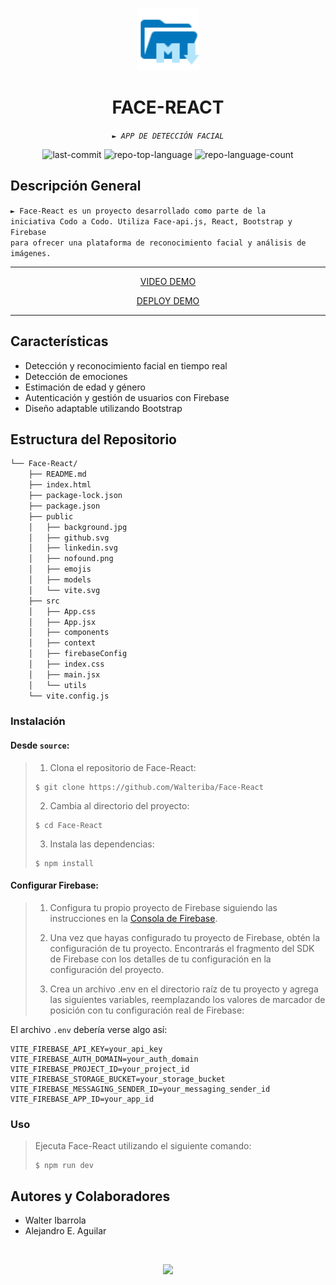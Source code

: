 <p align="center">
  <img src="https://raw.githubusercontent.com/PKief/vscode-material-icon-theme/ec559a9f6bfd399b82bb44393651661b08aaf7ba/icons/folder-markdown-open.svg" width="100" alt="project-logo">
</p>
<p align="center">
    <h1 align="center">FACE-REACT</h1>
</p>
<p align="center">
    <em><code>► APP DE DETECCIÓN FACIAL</code></em>
</p>
<p align="center">
	<img src="https://img.shields.io/github/last-commit/Walteriba/Face-React?style=default&logo=git&logoColor=white&color=0080ff" alt="last-commit">
	<img src="https://img.shields.io/github/languages/top/Walteriba/Face-React?style=default&color=0080ff" alt="repo-top-language">
	<img src="https://img.shields.io/github/languages/count/Walteriba/Face-React?style=default&color=0080ff" alt="repo-language-count">
<p>
<p align="center">
	<!-- default option, no dependency badges. -->
</p>

## Descripción General

<code>► Face-React es un proyecto desarrollado como parte de la iniciativa Codo a Codo. Utiliza Face-api.js, React, Bootstrap y Firebase para ofrecer una plataforma de reconocimiento facial y análisis de imágenes.
</code>

---

<p align="center">
  <a href="https://youtu.be/k4IZaIDmf6w">VIDEO DEMO</a>
</p>

<p align="center">
  <a href="https://face-react.vercel.app/">DEPLOY DEMO</a>
</p>

---

## Características

- Detección y reconocimiento facial en tiempo real
- Detección de emociones
- Estimación de edad y género
- Autenticación y gestión de usuarios con Firebase
- Diseño adaptable utilizando Bootstrap

## Estructura del Repositorio

```sh
└── Face-React/
    ├── README.md
    ├── index.html
    ├── package-lock.json
    ├── package.json
    ├── public
    │   ├── background.jpg
    │   ├── github.svg
    │   ├── linkedin.svg
    │   ├── nofound.png
    │   ├── emojis
    │   ├── models
    │   └── vite.svg
    ├── src
    │   ├── App.css
    │   ├── App.jsx
    │   ├── components
    │   ├── context
    │   ├── firebaseConfig
    │   ├── index.css
    │   ├── main.jsx
    │   └── utils
    └── vite.config.js
```

### Instalación

#### Desde `source`:

> 1. Clona el repositorio de Face-React:
>
> ```console
> $ git clone https://github.com/Walteriba/Face-React
> ```
>
> 2. Cambia al directorio del proyecto:
>
> ```console
> $ cd Face-React
> ```
>
> 3. Instala las dependencias:
>
> ```console
> $ npm install
> ```

#### Configurar Firebase:

> 1. Configura tu propio proyecto de Firebase siguiendo las instrucciones en la [Consola de Firebase](https://console.firebase.google.com/).
>
> 2. Una vez que hayas configurado tu proyecto de Firebase, obtén la configuración de tu proyecto. Encontrarás el fragmento del SDK de Firebase con los detalles de tu configuración en la configuración del proyecto.
>
> 3. Crea un archivo .env en el directorio raíz de tu proyecto y agrega las siguientes variables, reemplazando los valores de marcador de posición con tu configuración real de Firebase:

El archivo `.env` debería verse algo así:

```env
VITE_FIREBASE_API_KEY=your_api_key
VITE_FIREBASE_AUTH_DOMAIN=your_auth_domain
VITE_FIREBASE_PROJECT_ID=your_project_id
VITE_FIREBASE_STORAGE_BUCKET=your_storage_bucket
VITE_FIREBASE_MESSAGING_SENDER_ID=your_messaging_sender_id
VITE_FIREBASE_APP_ID=your_app_id

```

### Uso

> Ejecuta Face-React utilizando el siguiente comando:
>
> ```console
> $ npm run dev
> ```

## Autores y Colaboradores

- Walter Ibarrola
- Alejandro E. Aguilar

<br>
<p align="center">
   <a href="https://github.com/Walteriba/Face-React/graphs/contributors">
      <img src="https://contrib.rocks/image?repo=Walteriba/Face-React">
   </a>
</p>
</details>
